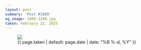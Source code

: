 ```yaml
---
layout: post
summary: 'Post #1869'
og_image: 1869-1280.jpg
taken: February 22, 2025
---
```


<figure class="post" data-src="{{ site.assets_url }}/{{ page.og_image }}" data-sub-html="#caption-1869">
<img sizes="(min-width: 700px) 50vw, calc(100vw - 2rem)" src="{{ site.assets_url }}/1869-640.jpg" srcset="{{ site.assets_url }}/1869-320.jpg 320w, {{ site.assets_url }}/1869-640.jpg 640w, {{ site.assets_url }}/1869-960.jpg 960w, {{ site.assets_url }}/1869-1280.jpg 1280w" />
<figcaption id="caption-1869">
<time>{{ page.taken | default: page.date | date: "%B %-d, %Y" }}</time>
</figcaption>
</figure>

